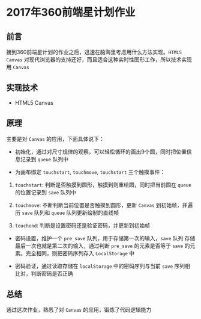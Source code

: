 # 2017年360前端星计划作业

## 前言

接到360前端星计划的作业之后，迅速在脑海里考虑用什么方法实现。`HTML5 Canvas` 对现代浏览器的支持还好，而且适合这种实时性图形工作，所以技术实现用 `Canvas`  

## 实现技术

* HTML5 Canvas

## 原理

主要是对 `Canvas` 的应用，下面具体说下：

* 初始化，通过对尺寸规律的观察，可以轻松循环的画出9个圆，同时把位置信息记录到 `queue` 队列中

* 为画布绑定 `touchstart`, `touchmove`, `touchstart` 三个触摸事件：

1. `touchstart`: 判断是否触摸到圆形，触摸到则重绘圆，同时把当前圆在 `queue` 的位置记录到 `save` 队列中
 
2. `touchmove`: 不断判断当前位置是否触摸到圆形，更新 `Canvas` 到初始帧，并遍历 `save` 队列和 `queue` 队列更新绘制的直线帧

3. `touchend`: 判断是设置密码还是验证密码，并更新到初始帧

* 密码设置，维护一个 `pre_save` 队列，用于存储第一次的输入，`save` 队列 存储最后一次也就是第二次的输入，通过判断 `pre_save` 的元素是否等于 `save` 的元素。完全相同，则把密码序列存入 `LocalStorage` 中

* 密码验证，通过读取存储在 `localStorage` 中的密码序列与当前 `save` 序列相比对，判断密码是否正确

## 总结

通过这次作业，熟悉了对 `Canvas` 的应用，锻炼了代码逻辑能力